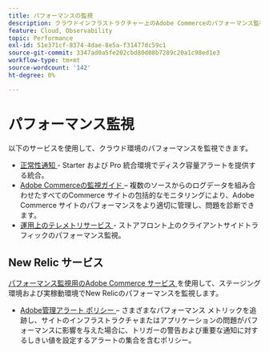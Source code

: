 ```yaml
---
title: パフォーマンスの監視
description: クラウドインフラストラクチャー上のAdobe Commerceのパフォーマンス監視について説明します。
feature: Cloud, Observability
topic: Performance
exl-id: 51e371cf-8374-4dae-8e5a-f31477dc59c1
source-git-commit: 3347ad0a5fe202cbd80d08b7289c20a1c98ed1e3
workflow-type: tm+mt
source-wordcount: '142'
ht-degree: 0%

---
```


# パフォーマンス監視

以下のサービスを使用して、クラウド環境のパフォーマンスを監視できます。

- [ 正常性通知 ](../integrations/health-notifications.md) - Starter および Pro 統合環境でディスク容量アラートを提供する統合。
- [Adobe Commerceの監視ガイド ](https://experienceleague.adobe.com/en/docs/commerce-operations/tools/observation-for-adobe-commerce/intro) – 複数のソースからのログデータを組み合わせたすべてのCommerce サイトの包括的なモニタリングにより、Adobe Commerce サイトのパフォーマンスをより適切に管理し、問題を診断できます。
- [ 運用上のテレメトリサービス ](operational-telemetry.md) - ストアフロント上のクライアントサイドトラフィックのパフォーマンス監視。

## New Relic サービス

[ パフォーマンス監視用のAdobe Commerce サービス ](new-relic-service.md) を使用して、ステージング環境および実稼動環境でNew Relicのパフォーマンスを監視します。

- [Adobe管理アラート ポリシー ](investigate-performance.md#monitor-performance-with-managed-alerts) – さまざまなパフォーマンス メトリックを追跡し、サイトのインフラストラクチャまたはアプリケーションの問題がパフォーマンスに影響を与えた場合に、トリガーの警告および重要な通知に対するしきい値を設定するアラートの集合を含むポリシー。
